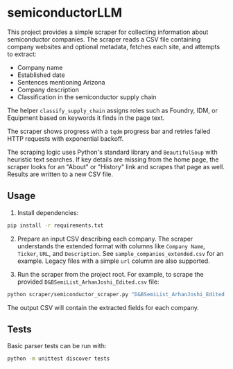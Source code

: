 # semiconductorLLM

This project provides a simple scraper for collecting information about semiconductor companies. The scraper reads a CSV file containing company websites and optional metadata, fetches each site, and attempts to extract:

- Company name
- Established date
- Sentences mentioning Arizona
- Company description
- Classification in the semiconductor supply chain

The helper `classify_supply_chain` assigns roles such as Foundry, IDM, or
Equipment based on keywords it finds in the page text.

The scraper shows progress with a `tqdm` progress bar and retries failed HTTP
requests with exponential backoff.

The scraping logic uses Python's standard library and `BeautifulSoup` with heuristic text searches. If key details are missing from the home page, the scraper looks for an "About" or "History" link and scrapes that page as well. Results are written to a new CSV file.

## Usage

1. Install dependencies:

```bash
pip install -r requirements.txt
```

2. Prepare an input CSV describing each company. The scraper understands the
   extended format with columns like `Company Name`, `Ticker`, `URL`, and
   `Description`. See `sample_companies_extended.csv` for an example. Legacy
   files with a simple `url` column are also supported.

3. Run the scraper from the project root. For example, to scrape the
   provided `D&BSemiList_ArhanJoshi_Edited.csv` file:

```bash
python scraper/semiconductor_scraper.py "D&BSemiList_ArhanJoshi_Edited.csv" output_full.csv
```

The output CSV will contain the extracted fields for each company.

## Tests

Basic parser tests can be run with:

```bash
python -m unittest discover tests
```
